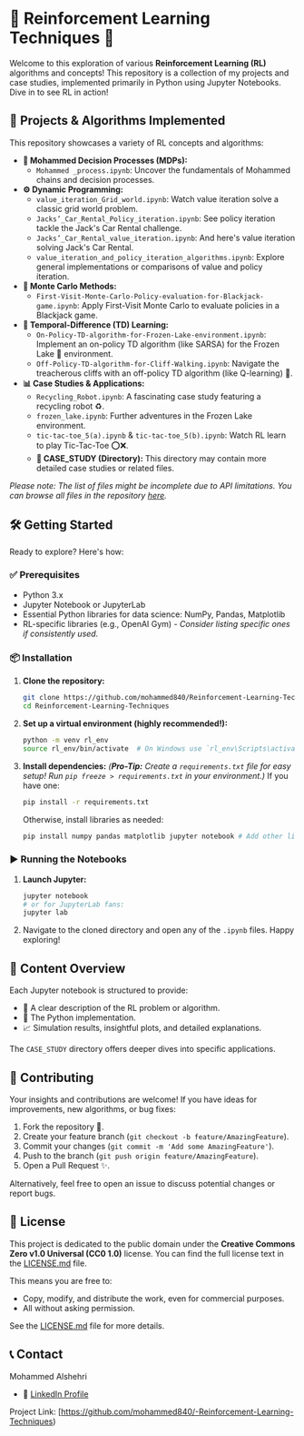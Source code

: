 # 🤖 Reinforcement Learning Techniques 🧠

Welcome to this exploration of various **Reinforcement Learning (RL)** algorithms and concepts! This repository is a collection of my projects and case studies, implemented primarily in Python using Jupyter Notebooks. Dive in to see RL in action!

## 🚀 Projects & Algorithms Implemented

This repository showcases a variety of RL concepts and algorithms:

*   **🎲 Mohammed  Decision Processes (MDPs):**
    *   `Mohammed _process.ipynb`: Uncover the fundamentals of Mohammed  chains and decision processes.
*   **⚙️ Dynamic Programming:**
    *   `value_iteration_Grid_world.ipynb`: Watch value iteration solve a classic grid world problem.
    *   `Jacks’_Car_Rental_Policy_iteration.ipynb`: See policy iteration tackle the Jack's Car Rental challenge.
    *   `Jacks’_Car_Rental_value_iteration.ipynb`: And here's value iteration solving Jack's Car Rental.
    *   `value_iteration_and_policy_iteration_algorithms.ipynb`: Explore general implementations or comparisons of value and policy iteration.
*   **🎰 Monte Carlo Methods:**
    *   `First-Visit-Monte-Carlo-Policy-evaluation-for-Blackjack-game.ipynb`: Apply First-Visit Monte Carlo to evaluate policies in a Blackjack game.
*   **🧠 Temporal-Difference (TD) Learning:**
    *   `On-Policy-TD-algorithm-for-Frozen-Lake-environment.ipynb`: Implement an on-policy TD algorithm (like SARSA) for the Frozen Lake 🧊 environment.
    *   `Off-Policy-TD-algorithm-for-Cliff-Walking.ipynb`: Navigate the treacherous cliffs with an off-policy TD algorithm (like Q-learning) 🧗.
*   **📊 Case Studies & Applications:**
    *   `Recycling_Robot.ipynb`: A fascinating case study featuring a recycling robot ♻️.
    *   `frozen_lake.ipynb`: Further adventures in the Frozen Lake environment.
    *   `tic-tac-toe_5(a).ipynb` & `tic-tac-toe_5(b).ipynb`: Watch RL learn to play Tic-Tac-Toe ⭕❌.
    *   **📁 CASE_STUDY (Directory):** This directory may contain more detailed case studies or related files.

*Please note: The list of files might be incomplete due to API limitations. You can browse all files in the repository [here](https://github.com/KishoreMuruganantham/Reinforcement-Learning-Techniques/tree/main).*

## 🛠️ Getting Started

Ready to explore? Here's how:

### ✅ Prerequisites

*   Python 3.x
*   Jupyter Notebook or JupyterLab
*   Essential Python libraries for data science: NumPy, Pandas, Matplotlib
*   RL-specific libraries (e.g., OpenAI Gym) - *Consider listing specific ones if consistently used.*

### 📦 Installation

1.  **Clone the repository:**
    ```bash
    git clone https://github.com/mohammed840/Reinforcement-Learning-Techniques.git
    cd Reinforcement-Learning-Techniques
    ```

2.  **Set up a virtual environment (highly recommended!):**
    ```bash
    python -m venv rl_env
    source rl_env/bin/activate  # On Windows use `rl_env\Scripts\activate`
    ```

3.  **Install dependencies:**
    *(**Pro-Tip:** Create a `requirements.txt` file for easy setup! Run `pip freeze > requirements.txt` in your environment.)*
    If you have one:
    ```bash
    pip install -r requirements.txt
    ```
    Otherwise, install libraries as needed:
    ```bash
    pip install numpy pandas matplotlib jupyter notebook # Add other libraries like gym
    ```

### ▶️ Running the Notebooks

1.  **Launch Jupyter:**
    ```bash
    jupyter notebook
    # or for JupyterLab fans:
    jupyter lab
    ```
2.  Navigate to the cloned directory and open any of the `.ipynb` files. Happy exploring!

## 📖 Content Overview

Each Jupyter notebook is structured to provide:
*   📜 A clear description of the RL problem or algorithm.
*   🐍 The Python implementation.
*   📈 Simulation results, insightful plots, and detailed explanations.

The `CASE_STUDY` directory offers deeper dives into specific applications.

## 🤝 Contributing

Your insights and contributions are welcome! If you have ideas for improvements, new algorithms, or bug fixes:
1.  Fork the repository 🍴.
2.  Create your feature branch (`git checkout -b feature/AmazingFeature`).
3.  Commit your changes (`git commit -m 'Add some AmazingFeature'`).
4.  Push to the branch (`git push origin feature/AmazingFeature`).
5.  Open a Pull Request ✨.

Alternatively, feel free to open an issue to discuss potential changes or report bugs.

## 📜 License

This project is dedicated to the public domain under the **Creative Commons Zero v1.0 Universal (CC0 1.0)** license.
You can find the full license text in the [LICENSE.md](LICENSE.md) file.

This means you are free to:
*   Copy, modify, and distribute the work, even for commercial purposes.
*   All without asking permission.

See the [LICENSE.md](LICENSE.md) file for more details.

## 📞 Contact

Mohammed Alshehri 
*   💼 [LinkedIn Profile](https://www.linkedin.com/in/mohammed-alshehri-0a8ab81b1/)

Project Link: [https://github.com/mohammed840/-Reinforcement-Learning-Techniques)

